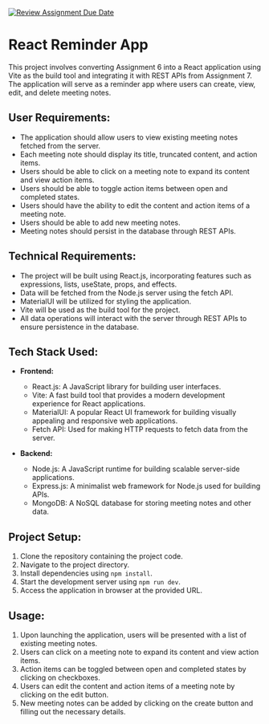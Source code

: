 [![Review Assignment Due Date](https://classroom.github.com/assets/deadline-readme-button-24ddc0f5d75046c5622901739e7c5dd533143b0c8e959d652212380cedb1ea36.svg)](https://classroom.github.com/a/g07vwLwr)

# React Reminder App

This project involves converting Assignment 6 into a React application using Vite as the build tool and integrating it with REST APIs from Assignment 7. The application will serve as a reminder app where users can create, view, edit, and delete meeting notes.

## User Requirements:
- The application should allow users to view existing meeting notes fetched from the server.
- Each meeting note should display its title, truncated content, and action items.
- Users should be able to click on a meeting note to expand its content and view action items.
- Users should be able to toggle action items between open and completed states.
- Users should have the ability to edit the content and action items of a meeting note.
- Users should be able to add new meeting notes.
- Meeting notes should persist in the database through REST APIs.

## Technical Requirements:
- The project will be built using React.js, incorporating features such as expressions, lists, useState, props, and effects.
- Data will be fetched from the Node.js server using the fetch API.
- MaterialUI will be utilized for styling the application.
- Vite will be used as the build tool for the project.
- All data operations will interact with the server through REST APIs to ensure persistence in the database.

## Tech Stack Used:
- **Frontend:**
  - React.js: A JavaScript library for building user interfaces.
  - Vite: A fast build tool that provides a modern development experience for React applications.
  - MaterialUI: A popular React UI framework for building visually appealing and responsive web applications.
  - Fetch API: Used for making HTTP requests to fetch data from the server.
  
- **Backend:**
  - Node.js: A JavaScript runtime for building scalable server-side applications.
  - Express.js: A minimalist web framework for Node.js used for building APIs.
  - MongoDB: A NoSQL database for storing meeting notes and other data.
  
## Project Setup:
1. Clone the repository containing the project code.
2. Navigate to the project directory.
3. Install dependencies using `npm install`.
4. Start the development server using `npm run dev`.
5. Access the application in  browser at the provided URL.

## Usage:
1. Upon launching the application, users will be presented with a list of existing meeting notes.
2. Users can click on a meeting note to expand its content and view action items.
3. Action items can be toggled between open and completed states by clicking on checkboxes.
4. Users can edit the content and action items of a meeting note by clicking on the edit button.
5. New meeting notes can be added by clicking on the create button and filling out the necessary details.
